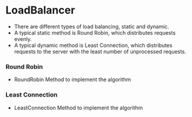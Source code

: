 # LoadBalancer
- There are different types of load balancing, static and dynamic.
- A typical static method is Round Robin, which distributes requests evenly.
- A typical dynamic method is Least Connection, which distributes requests to the server with the least number of unprocessed requests.

### Round Robin
 - RoundRobin Method to implement the algorithm
### Least Connection 
 - LeastConnection Method to implement the algorithm

